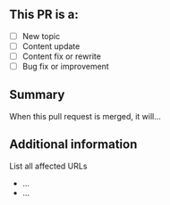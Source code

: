 ## This PR is a:

- [ ] New topic
- [ ] Content update
- [ ] Content fix or rewrite
- [ ] Bug fix or improvement

## Summary

When this pull request is merged, it will...

<!-- (REQUIRED) What does this PR change? -->

## Additional information

List all affected URLs 

- ...
- ...

<!-- (REQUIRED) The Url that this PR will modify -->

<!-- (OPTIONAL) What other information can you provide about this PR? -->

<!--
Thank you for your contribution!

Before submitting this pull request, please make sure you have read our Contribution Guidelines and your PR meets our contribution standards:
https://github.com/OpenMage/devdocs/blob/master/.github/CONTRIBUTING.md

Please fill out as much information as you can about your PR to help speed up the review process.
If your PR addresses an existing GitHub Issue, please refer to it in the title or Additional Information section to make the connection.

We may ask you for changes in your PR in order to meet the standards set in our Contribution Guidelines. PR's that do not comply with our guidelines may be closed at the maintainers' discretion.

Feel free to remove this section before creating this PR.
-->
